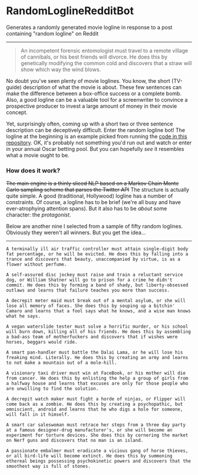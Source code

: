 # RandomLoglineRedditBot
Generates a randomly generated movie logline in response to a post containing "random logline" on Reddit 

---

> An incompetent forensic entomologist must travel to a remote village of cannibals, or his best friends will divorce. He does this by genetically modifying the common cold and discovers that a straw will show which way the wind blows.

No doubt you've seen plenty of movie loglines. You know, the short (TV-guide) description of what the movie is about. These few sentences can make the difference between a box-office success or a complete bomb. Also, a good logline can be a valuable tool for a screenwriter to convince a prospective producer to invest a large amount of money in their movie concept.

Yet, surprisingly often, coming up with a short two or three sentence description can be deceptively difficult. Enter the random logline bot! The logline at the beginning is an example picked from running the [code in this repository](logline.py). OK, it's probably not something you'd run out and watch or enter in your annual Oscar betting pool. But you can hopefully _see_ it resembles what a movie ought to be.

### How does it work?


~~The main engine is a thinly sliced NLP based on a Markov Chain Monte Carlo sampling scheme that parses the Twitter API~~
The structure is actually quite simple. A good (traditional, Hollywood) logline has a number of constraints. Of course, a logline has to be brief (we're all busy and have ever-atrophying attention spans). But it also has to be _about_ some character: the _protagonist_. 


Below are another nine I selected from a sample of fifty random loglines. Obviously they weren't all winners. But you get the idea...

---

    A terminally ill air traffic controller must attain single-digit body fat percentage, or he will be evicted. He does this by falling into a trance and discovers that beauty, unaccompanied by virtue, is as a flower without perfume.

    A self-assured disc jockey must raise and train a reluctant service dog, or William Shatner will go to prison for a crime he didn't commit. He does this by forming a band of shady, but liberty-obsessed outlaws and learns that failure teaches you more than success.

    A decrepit meter maid must break out of a mental asylum, or she will lose all memory of faces. She does this by souping up a bitchin' Camaro and learns that a fool says what he knows, and a wise man knows what he says.

    A vegan waterslide tester must solve a horrific murder, or his school will burn down, killing all of his friends. He does this by assembling a bad-ass team of motherfuckers and discovers that if wishes were horses, beggars would ride.

    A smart pan-handler must battle the Dalai Lama, or he will lose his freaking mind. Literally. He does this by creating an army and learns to not make a mountain out of a mole-hill.

    A visionary taxi driver must win at FaceBook, or his mother will die from cancer. He does this by enlisting the help a group of girls from a halfway house and learns that excuses are only for those people who are unwilling to find the solution.

    A decrepit watch maker must fight a horde of ninjas, or Flipper will come back as a zombie. He does this by creating a psychopathic, but omniscient, android and learns that he who digs a hole for someone, will fall in it himself.

    A smart car saleswoman must retrace her steps from a three day party at a famous designer-drug manufacturer's, or she will become an experiment for torture devices. She does this by cornering the market on Nerf guns and discovers that no man is an island.

    A passionate embalmer must eradicate a vicious gang of horse thieves, or all bird-life will become extinct. He does this by summoning ethereal beings possessing psychokinetic powers and discovers that the smoothest way is full of stones.
